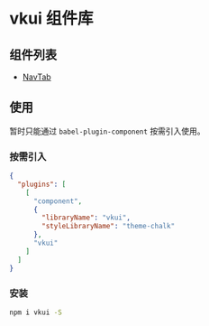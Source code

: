 # vkui 组件库

## 组件列表
- [NavTab](https://github.com/wenjayliu/vkui/blob/master/src/examples/docs/navbar.md)

## 使用
暂时只能通过 `babel-plugin-component` 按需引入使用。

### 按需引入
``` json
{
  "plugins": [
    [
      "component",
      {
        "libraryName": "vkui",
        "styleLibraryName": "theme-chalk"
      },
      "vkui"
    ]
  ]
}
```

### 安装
``` bash
npm i vkui -S
```
